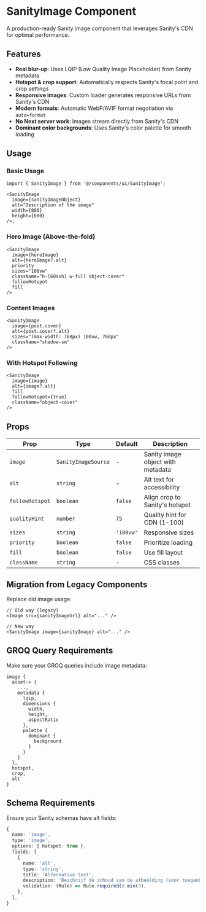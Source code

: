# SanityImage Component

A production-ready Sanity image component that leverages Sanity's CDN for optimal performance.

## Features

- **Real blur-up**: Uses LQIP (Low Quality Image Placeholder) from Sanity metadata
- **Hotspot & crop support**: Automatically respects Sanity's focal point and crop settings
- **Responsive images**: Custom loader generates responsive URLs from Sanity's CDN
- **Modern formats**: Automatic WebP/AVIF format negotiation via `auto=format`
- **No Next server work**: Images stream directly from Sanity's CDN
- **Dominant color backgrounds**: Uses Sanity's color palette for smooth loading

## Usage

### Basic Usage

```tsx
import { SanityImage } from '@/components/ui/SanityImage';

<SanityImage
  image={sanityImageObject}
  alt="Description of the image"
  width={800}
  height={600}
/>;
```

### Hero Image (Above-the-fold)

```tsx
<SanityImage
  image={heroImage}
  alt={heroImage?.alt}
  priority
  sizes="100vw"
  className="h-[60svh] w-full object-cover"
  followHotspot
  fill
/>
```

### Content Images

```tsx
<SanityImage
  image={post.cover}
  alt={post.cover?.alt}
  sizes="(max-width: 768px) 100vw, 768px"
  className="shadow-sm"
/>
```

### With Hotspot Following

```tsx
<SanityImage
  image={image}
  alt={image?.alt}
  fill
  followHotspot={true}
  className="object-cover"
/>
```

## Props

| Prop            | Type                | Default   | Description                       |
| --------------- | ------------------- | --------- | --------------------------------- |
| `image`         | `SanityImageSource` | -         | Sanity image object with metadata |
| `alt`           | `string`            | -         | Alt text for accessibility        |
| `followHotspot` | `boolean`           | `false`   | Align crop to Sanity's hotspot    |
| `qualityHint`   | `number`            | `75`      | Quality hint for CDN (1-100)      |
| `sizes`         | `string`            | `'100vw'` | Responsive sizes                  |
| `priority`      | `boolean`           | `false`   | Prioritize loading                |
| `fill`          | `boolean`           | `false`   | Use fill layout                   |
| `className`     | `string`            | -         | CSS classes                       |

## Migration from Legacy Components

Replace old image usage:

```tsx
// Old way (legacy)
<Image src={sanityImageUrl} alt="..." />

// New way
<SanityImage image={sanityImage} alt="..." />
```

## GROQ Query Requirements

Make sure your GROQ queries include image metadata:

```groq
image {
  asset-> {
    ...,
    metadata {
      lqip,
      dimensions {
        width,
        height,
        aspectRatio
      },
      palette {
        dominant {
          background
        }
      }
    }
  },
  hotspot,
  crop,
  alt
}
```

## Schema Requirements

Ensure your Sanity schemas have alt fields:

```ts
{
  name: 'image',
  type: 'image',
  options: { hotspot: true },
  fields: [
    {
      name: 'alt',
      type: 'string',
      title: 'Alternative text',
      description: 'Beschrijf de inhoud van de afbeelding (voor toegankelijkheid)',
      validation: (Rule) => Rule.required().min(3),
    },
  ],
}
```
